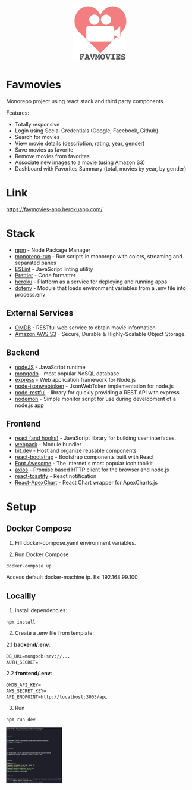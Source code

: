 <h1 align="center">
    <img height="150px" src="https://github.com/antonio-junior/fav-movies/blob/master/frontend/src/assets/logofull.png" />
</h1>

# Favmovies

Monorepo project using react stack and third party components.

Features:

- Totally responsive
- Login using Social Credentials (Google, Facebook, Github)
- Search for movies
- View movie details (description, rating, year, gender)
- Save movies as favorite
- Remove movies from favorites
- Associate new images to a movie (using Amazon S3)
- Dashboard with Favorites Summary (total, movies by year, by gender)

# Link

https://favmovies-app.herokuapp.com/

# Stack

- [npm](https://www.npmjs.com) - Node Package Manager
- [monorepo-run](https://github.com/Akryum/monorepo-run#readme) - Run scripts in monorepo with colors, streaming and separated panes
- [ESLint](https://eslint.org/) - JavaScript linting utility
- [Prettier](https://prettier.io/) - Code formatter
- [heroku](https://www.heroku.com/) - Platform as a service for deploying and running apps
- [dotenv](https://github.com/motdotla/dotenv#readme) - Module that loads environment variables from a .env file into process.env

## External Services

- [OMDB](http://www.omdbapi.com/) - RESTful web service to obtain movie information
- [Amazon AWS S3](https://aws.amazon.com/pt/s3/) - Secure, Durable & Highly-Scalable Object Storage.

## Backend

- [nodeJS](https://nodejs.org/en/) - JavaScript runtime
- [mongodb](https://www.mongodb.com/) - most popular NoSQL database
- [express](https://www.mongodb.com/) - Web application framework for Node.js
- [node-jsonwebtoken](https://github.com/auth0/node-jsonwebtoken) - JsonWebToken implementation for node.js
- [node-restful](https://www.npmjs.com/package/node-restful) - library for quickly providing a REST API with express
- [nodemon](https://nodemon.io/) - Simple monitor script for use during development of a node.js app

## Frontend

- [react (and hooks)](https://pt-br.reactjs.org/) - JavaScript library for building user interfaces.
- [webpack](https://webpack.js.org/) - Module bundler
- [bit.dev](https://bit.dev/) - Host and organize reusable components
- [react-bootstrap](https://react-bootstrap.github.io/) - Bootstrap components built with React
- [Font Awesome](https://github.com/FortAwesome/Font-Awesome) - The internet's most popular icon toolkit
- [axios](https://github.com/axios/axios) - Promise based HTTP client for the browser and node.js
- [react-toastify](https://fkhadra.github.io/react-toastify/) - React notification
- [React-ApexChart](https://apexcharts.com/docs/react-charts/) - React Chart wrapper for ApexCharts.js

# Setup

## Docker Compose

1. Fill docker-compose.yaml environment variables.

2. Run Docker Compose
```
docker-compose up
```
Access default docker-machine ip. Ex: 192.168.99.100 

## Locallly

1. install dependencies:
```
npm install
```

2. Create a .env file from template:

2.1 **backend/.env**:
```
DB_URL=mongodb+srv://...
AUTH_SECRET=
```

2.2 **frontend/.env**:
```
OMDB_API_KEY=
AWS_SECRET_KEY=
API_ENDPOINT=http://localhost:3003/api
```

3. Run
```
npm run dev
```


<img height="150px" src="https://github.com/antonio-junior/fav-movies/blob/master/monorepo.png" />